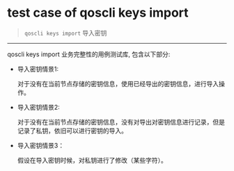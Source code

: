 # test case of qoscli keys import

> `qoscli keys import` 导入密钥

---

qoscli keys import 业务完整性的用例测试库, 包含以下部分:

* 导入密钥情景1:
  
    对于没有在当前节点存储的密钥信息，使用已经导出的密钥信息，进行导入操作。

* 导入密钥情景2:

    对于没有在当前节点存储的密钥信息，没有对导出对密钥信息进行记录，但是记录了私钥，依旧可以进行密钥的导入。

* 导入密钥情景3：

    假设在导入密钥时候，对私钥进行了修改（某些字符）。
